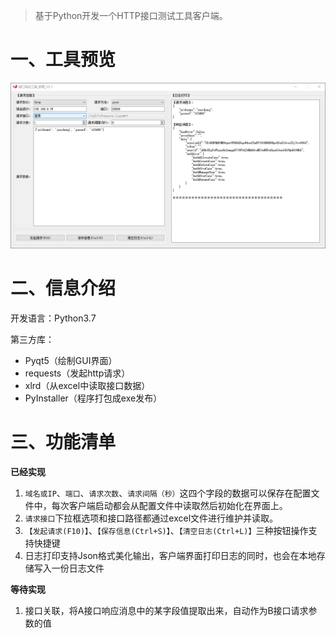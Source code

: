 > 基于Python开发一个HTTP接口测试工具客户端。

# 一、工具预览

![接口测试工具](https://github.com/yaohongyi/picture/blob/master/%E6%8E%A5%E5%8F%A3%E6%B5%8B%E8%AF%95%E5%B7%A5%E5%85%B7.png?raw=true)



# 二、信息介绍

开发语言：Python3.7

第三方库：

- Pyqt5（绘制GUI界面）
- requests（发起http请求）
- xlrd（从excel中读取接口数据）
- PyInstaller（程序打包成exe发布）



# 三、功能清单

**已经实现**

1. `域名或IP`、`端口`、`请求次数`、`请求间隔（秒）`这四个字段的数据可以保存在配置文件中，每次客户端启动都会从配置文件中读取然后初始化在界面上。
2. `请求接口`下拉框选项和接口路径都通过excel文件进行维护并读取。
3. `【发起请求(F10)】`、`【保存信息(Ctrl+S)】`、`【清空日志(Ctrl+L)】`三种按钮操作支持快捷键
4. 日志打印支持Json格式美化输出，客户端界面打印日志的同时，也会在本地存储写入一份日志文件

**等待实现**

1. 接口关联，将A接口响应消息中的某字段值提取出来，自动作为B接口请求参数的值
